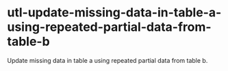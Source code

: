 # utl-update-missing-data-in-table-a-using-repeated-partial-data-from-table-b
Update missing data in table a using repeated partial data from table b.
